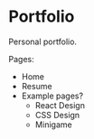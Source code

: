 # Portfolio
Personal portfolio.

Pages:
  - Home
  - Resume
  - Example pages?
    - React Design
    - CSS Design
    - Minigame
